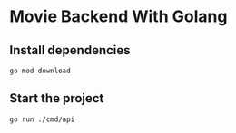 # Movie Backend With Golang

## Install dependencies

```
go mod download
```
## Start the project

```
go run ./cmd/api
```